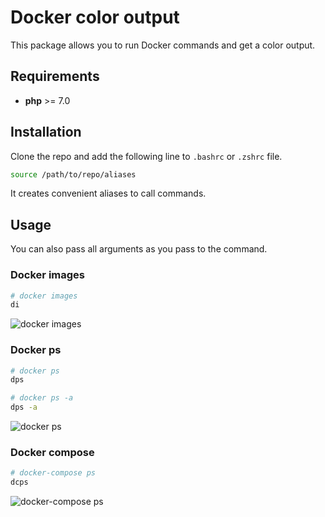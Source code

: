 # Docker color output

This package allows you to run Docker commands and get a color output.

## Requirements

- **php** >= 7.0

## Installation

Clone the repo and add the following line to `.bashrc` or `.zshrc` file.

```bash
source /path/to/repo/aliases
```

It creates convenient aliases to call commands.

## Usage

You can also pass all arguments as you pass to the command.

### Docker images

```bash
# docker images
di
```

![docker images](https://user-images.githubusercontent.com/5787193/54311065-e5192080-45e4-11e9-8973-25ae5b12bea6.png)

### Docker ps

```bash
# docker ps
dps
```

```bash
# docker ps -a
dps -a
```

![docker ps](https://user-images.githubusercontent.com/5787193/54311067-e5192080-45e4-11e9-8fbb-6d30662656d4.png)

### Docker compose

```bash
# docker-compose ps
dcps
```

![docker-compose ps](https://user-images.githubusercontent.com/5787193/54311063-e4808a00-45e4-11e9-8554-9704207a0db0.png)